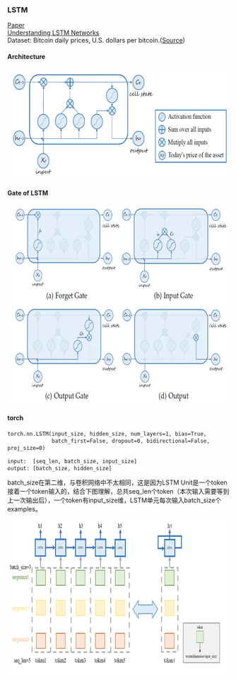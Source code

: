 ### LSTM
[Paper](http://www.bioinf.jku.at/publications/older/2604.pdf)  
[Understanding LSTM Networks](http://colah.github.io/posts/2015-08-Understanding-LSTMs/)  
Dataset: Bitcoin daily prices, U.S. dollars per bitcoin.([Source](https://www.nasdaq.com/)) 

#### Architecture
<div align='center'>
  <img src='https://github.com/Luxlios/Figure/blob/main/CNN/lstm.png'height=250>
</div>

#### Gate of LSTM
<div align='center'>
  <img src='https://github.com/Luxlios/Figure/blob/main/CNN/lstm_parts.png'height=450>
</div>

#### torch
```
torch.nn.LSTM(input_size, hidden_size, num_layers=1, bias=True,    
              batch_first=False, dropout=0, bidirectional=False, proj_size=0)
```
```
input:  [seq_len, batch_size, input_size]  
output: [batch_size, hidden_size]
```
batch_size在第二维，与卷积网络中不太相同，这是因为LSTM Unit是一个token接着一个token输入的，结合下图理解，总共seq_len个token（本次输入需要等到上一次输出后），一个token有input_size维，LSTM单元每次输入batch_size个examples。
<div align='center'>
  <img src='https://github.com/Luxlios/Figure/blob/main/CNN/lstm_fun.png'height=350>
</div>
